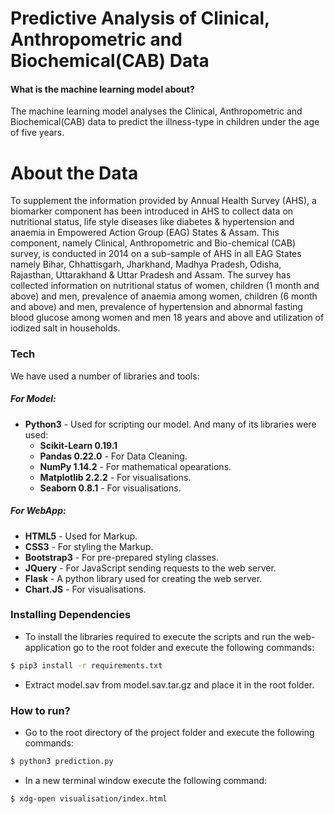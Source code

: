 # Predictive Analysis of Clinical, Anthropometric and Biochemical(CAB) Data
                                        
#### What is the machine learning model about?
The machine learning model analyses the Clinical, Anthropometric and Biochemical(CAB) data to predict the illness-type in children under the age of five years.

# About the Data
To supplement the information provided by Annual Health Survey (AHS), a biomarker
component has been introduced in AHS to collect data on nutritional status, life style diseases like diabetes & hypertension and anaemia in Empowered Action Group (EAG) States & Assam. This component, namely Clinical, Anthropometric and Bio-chemical (CAB) survey, is conducted in 2014 on a sub-sample of AHS in all EAG States namely Bihar, Chhattisgarh, Jharkhand, Madhya Pradesh, Odisha, Rajasthan, Uttarakhand & Uttar Pradesh and Assam. The survey has collected information on nutritional status of women, children (1 month and above) and men, prevalence of anaemia among women, children (6 month and above) and men, prevalence of hypertension and abnormal fasting blood glucose among women and men 18 years and above and utilization of iodized salt in households.


### Tech
We have used a number of libraries and tools:
##### For Model:
* **Python3** - Used for scripting our model. And many of its libraries were used:
    * **Scikit-Learn 0.19.1** 
    * **Pandas 0.22.0** - For Data Cleaning.
    * **NumPy 1.14.2** - For mathematical opearations.
    * **Matplotlib 2.2.2** - For visualisations.
    * **Seaborn 0.8.1** - For visualisations.
##### For WebApp:
* **HTML5** - Used for Markup.
* **CSS3** - For styling the Markup.
* **Bootstrap3** - For pre-prepared styling classes.
* **JQuery** - For JavaScript sending requests to the web server.
* **Flask** - A python library used for creating the web server.
* **Chart.JS** - For visualisations.


### Installing Dependencies 

* To install the libraries required to execute the scripts and run the web-application go to the root folder and execute the following commands:
```sh
$ pip3 install -r requirements.txt
```
* Extract model.sav from model.sav.tar.gz and place it in the root folder.

### How to run?
* Go to the root directory of the project folder and execute the following commands:
```sh
$ python3 prediction.py
```
* In a new terminal window execute the following command:
```sh
$ xdg-open visualisation/index.html
```
